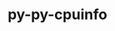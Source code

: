 ---
title: "py-py-cpuinfo"
layout: cache
categories: [package, develop]
meta: {"compilers": ["none"], "num_specs": 4, "num_specs_by_stack": {"e4s": 4, "root": 4}, "oss": ["ubuntu22.04"], "platforms": ["linux"], "stacks": ["e4s", "root"], "targets": ["x86_64_v3"], "versions": ["9.0.0"]}
spec_details: [{"compiler": "none", "hash": "5q4hnx2kprkpjoxouhlpjxqw24idge6h", "os": "ubuntu22.04", "platform": "linux", "size": "-", "stacks": ["e4s", "root"], "target": "x86_64_v3", "variants": ["build_system=python_pip"], "versions": ["9.0.0"]}, {"compiler": "none", "hash": "emlsygeuqtx4kvicpsernppbyhihaoqi", "os": "ubuntu22.04", "platform": "linux", "size": "-", "stacks": ["e4s", "root"], "target": "x86_64_v3", "variants": ["build_system=python_pip"], "versions": ["9.0.0"]}, {"compiler": "none", "hash": "qdveuhjxi26kdcfqxitx5x3rkvli2hnh", "os": "ubuntu22.04", "platform": "linux", "size": "-", "stacks": ["e4s", "root"], "target": "x86_64_v3", "variants": ["build_system=python_pip"], "versions": ["9.0.0"]}, {"compiler": "none", "hash": "qro3tudjn7vh4y6ah623paiabzohu3zl", "os": "ubuntu22.04", "platform": "linux", "size": "-", "stacks": ["e4s", "root"], "target": "x86_64_v3", "variants": ["build_system=python_pip"], "versions": ["9.0.0"]}]
---